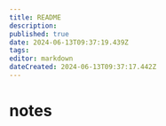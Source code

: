 ```yaml
---
title: README
description: 
published: true
date: 2024-06-13T09:37:19.439Z
tags: 
editor: markdown
dateCreated: 2024-06-13T09:37:17.442Z
---
```


# notes

